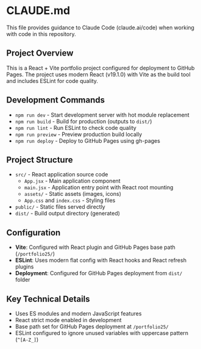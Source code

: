 # CLAUDE.md

This file provides guidance to Claude Code (claude.ai/code) when working with code in this repository.

## Project Overview

This is a React + Vite portfolio project configured for deployment to GitHub Pages. The project uses modern React (v19.1.0) with Vite as the build tool and includes ESLint for code quality.

## Development Commands

- `npm run dev` - Start development server with hot module replacement
- `npm run build` - Build for production (outputs to `dist/`)
- `npm run lint` - Run ESLint to check code quality
- `npm run preview` - Preview production build locally
- `npm run deploy` - Deploy to GitHub Pages using gh-pages

## Project Structure

- `src/` - React application source code
  - `App.jsx` - Main application component
  - `main.jsx` - Application entry point with React root mounting
  - `assets/` - Static assets (images, icons)
  - `App.css` and `index.css` - Styling files
- `public/` - Static files served directly
- `dist/` - Build output directory (generated)

## Configuration

- **Vite**: Configured with React plugin and GitHub Pages base path (`/portfolio25/`)
- **ESLint**: Uses modern flat config with React hooks and React refresh plugins
- **Deployment**: Configured for GitHub Pages deployment from `dist/` folder

## Key Technical Details

- Uses ES modules and modern JavaScript features
- React strict mode enabled in development
- Base path set for GitHub Pages deployment at `/portfolio25/`
- ESLint configured to ignore unused variables with uppercase pattern (`^[A-Z_]`)